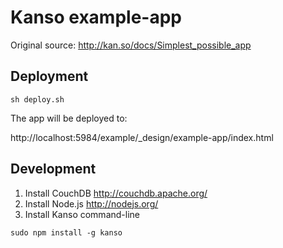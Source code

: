 # Kanso example-app

Original source: http://kan.so/docs/Simplest_possible_app

## Deployment

```
sh deploy.sh
```

The app will be deployed to:

http://localhost:5984/example/_design/example-app/index.html

## Development

1. Install CouchDB http://couchdb.apache.org/
2. Install Node.js http://nodejs.org/
3. Install Kanso command-line
```
sudo npm install -g kanso
```
